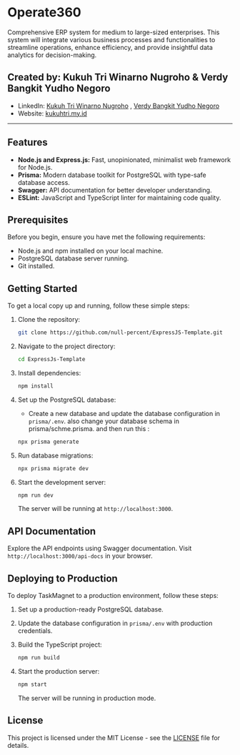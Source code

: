 # Operate360

Comprehensive ERP system for medium to large-sized enterprises. This system will integrate various business processes and functionalities to streamline operations, enhance efficiency, and provide insightful data analytics for decision-making.

## Created by: Kukuh Tri Winarno Nugroho & Verdy Bangkit Yudho Negoro

- LinkedIn: [Kukuh Tri Winarno Nugroho](https://www.linkedin.com/in/kukuhtri99/) , [Verdy Bangkit Yudho Negoro](https://www.linkedin.com/in/verkit/)
- Website: [kukuhtri.my.id](https://kukuhtri.my.id/)

---

## Features

- **Node.js and Express.js:** Fast, unopinionated, minimalist web framework for Node.js.
- **Prisma:** Modern database toolkit for PostgreSQL with type-safe database access.
- **Swagger:** API documentation for better developer understanding.
- **ESLint:** JavaScript and TypeScript linter for maintaining code quality.

## Prerequisites

Before you begin, ensure you have met the following requirements:

- Node.js and npm installed on your local machine.
- PostgreSQL database server running.
- Git installed.

## Getting Started

To get a local copy up and running, follow these simple steps:

1. Clone the repository:

   ```bash
   git clone https://github.com/null-percent/ExpressJS-Template.git
   ```

2. Navigate to the project directory:

   ```bash
   cd ExpressJs-Template
   ```

3. Install dependencies:

   ```bash
   npm install
   ```

4. Set up the PostgreSQL database:

   - Create a new database and update the database configuration in `prisma/.env`. also change your database schema in prisma/schme.prisma. and then run this :

   ```bash
   npx prisma generate
   ```

5. Run database migrations:

   ```bash
   npx prisma migrate dev
   ```

6. Start the development server:

   ```bash
   npm run dev
   ```

   The server will be running at `http://localhost:3000`.

## API Documentation

Explore the API endpoints using Swagger documentation. Visit `http://localhost:3000/api-docs` in your browser.

## Deploying to Production

To deploy TaskMagnet to a production environment, follow these steps:

1. Set up a production-ready PostgreSQL database.

2. Update the database configuration in `prisma/.env` with production credentials.

3. Build the TypeScript project:

   ```bash
   npm run build
   ```

4. Start the production server:

   ```bash
   npm start
   ```

   The server will be running in production mode.

## License

This project is licensed under the MIT License - see the [LICENSE](LICENSE) file for details.
